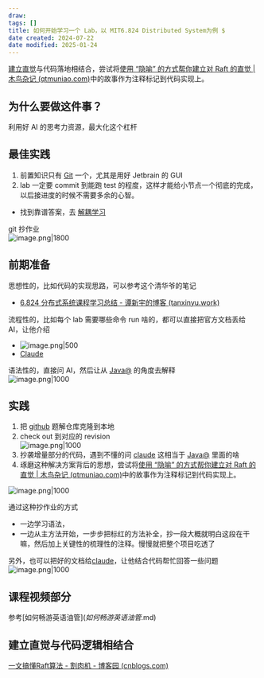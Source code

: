 ```yaml
---
draw:
tags: []
title: 如何开始学习一个 Lab，以 MIT6.824 Distributed System为例 $
date created: 2024-07-22
date modified: 2025-01-24
---
```


 [建立直觉](建立直觉)与代码落地相结合，尝试将[使用 “隐喻” 的方式帮你建立对 Raft 的直觉 | 木鸟杂记 (qtmuniao.com)](https://www.qtmuniao.com/2023/11/15/raft-explain/)中的故事作为注释标记到代码实现上。

## 为什么要做这件事？

利用好 AI 的思考力资源，最大化这个杠杆

## 最佳实践

1. 前置知识只有 [Git](Git.md) 一个，尤其是用好 Jetbrain 的 GUI
2. lab 一定要 commit 到能跑 test 的程度，这样才能给小节点一个彻底的完成，以后接进度的时候不需要多余的心智。
- 找到靠谱答案，去 [解耦学习](解耦学习.md)

git 抄作业  
![image.png|1800](https://imagehosting4picgo.oss-cn-beijing.aliyuncs.com/imagehosting/fix-dir%2Fpicgo%2Fpicgo-clipboard-images%2F2025%2F01%2F06%2F22-13-04-2f118a96464afcf24cf4405b3c3a062e-202501062213608-cbec8d.png)

## 前期准备

思想性的，比如代码的实现思路，可以参考这个清华爷的笔记

- [6.824 分布式系统课程学习总结 - 谭新宇的博客 (tanxinyu.work)](https://tanxinyu.work/6-824/)

流程性的，比如每个 lab 需要哪些命令 run 啥的，都可以直接把官方文档丢给 AI，让他介绍

- ![image.png|500](https://imagehosting4picgo.oss-cn-beijing.aliyuncs.com/imagehosting/fix-dir%2Fpicgo%2Fpicgo-clipboard-images%2F2024%2F07%2F22%2F20-44-20-f0f052bfa8ba4a920e9ae1b1a2a03da1-20240722204419-0473d4.png)
- [Claude](https://claude.ai/new)

语法性的，直接问 AI，然后让从 [Java@](Java@.md) 的角度去解释  
![image.png|1000](https://imagehosting4picgo.oss-cn-beijing.aliyuncs.com/imagehosting/fix-dir%2Fpicgo%2Fpicgo-clipboard-images%2F2024%2F07%2F22%2F21-15-45-bf9807da629dd1f451db91d4e59d154d-20240722211544-376838.png)

## 实践

1. 把 [github](github.md) 题解仓库克隆到本地
2. check out 到对应的 revision  
![image.png|1000](https://imagehosting4picgo.oss-cn-beijing.aliyuncs.com/imagehosting/fix-dir%2Fpicgo%2Fpicgo-clipboard-images%2F2024%2F07%2F22%2F23-03-42-238e1133e08385f20b438501eadec517-20240722230341-38ec0d.png)
3. 抄袭增量部分的代码，遇到不懂的问 [claude](claude.md) 这相当于 [Java@](Java@.md) 里面的啥
4. 琢磨这种解决方案背后的思想，尝试将[使用 “隐喻” 的方式帮你建立对 Raft 的直觉 | 木鸟杂记 (qtmuniao.com)](https://www.qtmuniao.com/2023/11/15/raft-explain/)中的故事作为注释标记到代码实现上。

![image.png|1000](https://imagehosting4picgo.oss-cn-beijing.aliyuncs.com/imagehosting/fix-dir%2Fpicgo%2Fpicgo-clipboard-images%2F2024%2F07%2F24%2F23-53-14-ee45868ab8eddcb499b23b3b5dd3ecab-20240724235311-8c3a82.png)

通过这种抄作业的方式

- 一边学习语法，
- 一边从主方法开始，一步步把标红的方法补全，抄一段大概就明白这段在干嘛，然后加上关键性的梳理性的注释。慢慢就把整个项目吃透了

另外，也可以把好的文档给[claude](claude.md)，让他结合代码帮忙回答一些问题  
![image.png|1000](https://imagehosting4picgo.oss-cn-beijing.aliyuncs.com/imagehosting/fix-dir%2Fpicgo%2Fpicgo-clipboard-images%2F2024%2F08%2F14%2F12-02-28-77a02d3410d42a1641b69e8767c923e1-202408141202804-c40941.png)

## 课程视频部分

参考[如何畅游英语油管$](如何畅游英语油管$.md)

## 建立直觉与代码逻辑相结合

[一文搞懂Raft算法 - 割肉机 - 博客园 (cnblogs.com)](https://www.cnblogs.com/williamjie/p/11137140.html)
